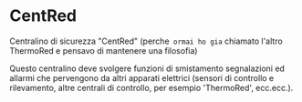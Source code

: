 CentRed
=======
Centralino di sicurezza "CentRed"
(perche` ormai ho gia` chiamato l'altro ThermoRed e pensavo di mantenere una filosofia)

Questo centralino deve svolgere funzioni di smistamento segnalazioni ed allarmi
che pervengono da altri apparati elettrici (sensori di controllo e rilevamento,
altre centrali di controllo, per esempio 'ThermoRed', ecc.ecc.).
